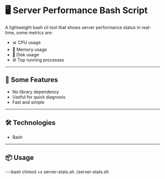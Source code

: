 # 🖥️ Server Performance Bash Script

A lightweight bash cli tool that shows server performance status in real-time, some metrics are:

 - 📊 CPU usage
 - 🧠 Memory usage
 - 💽 Disk usage
 - ⚙️ Top running processes

---

## 🚀 Some Features

 - No library dependency
 - Useful for quick diagnosis
 - Fast and simple

---

## 🛠️ Technologies

 - Bash

---

## 📦 Usage

 ---bash
 chmod +x server-stats.sh
 ./server-stats.sh
